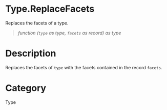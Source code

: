 # Type.ReplaceFacets
Replaces the facets of a type.
> _function (<code>type</code> as type, <code>facets</code> as record) as type_

# Description 
Replaces the facets of <code>type</code> with the facets contained in the record <code>facets</code>.
# Category 
Type
